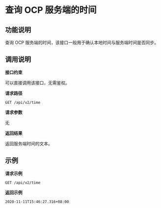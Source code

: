 查询 OCP 服务端的时间 
==================================



**功能说明** 
-----------------------------

查询 OCP 服务端的时间，该接口一般用于确认本地时间与服务端时间是否同步。

**调用说明** 
-----------------------------

**接口约束** 

可以直接调用该接口，无需鉴权。

**请求路径** 

`GET /api/v2/time`

**请求参数** 

无

**返回结果** 

返回服务端时间的文本。

**示例** 
---------------------------

**请求示例** 

```code
GET /api/v2/time
```



**返回示例** 

```code
2020-11-11T15:46:27.316+08:00
```







